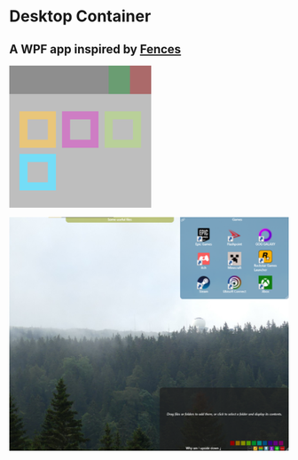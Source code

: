 # Desktop Container

## A WPF app inspired by [Fences](https://www.stardock.com/products/fences/)

![icone](images/icone.png)

![icone](images/screenshot.png)
